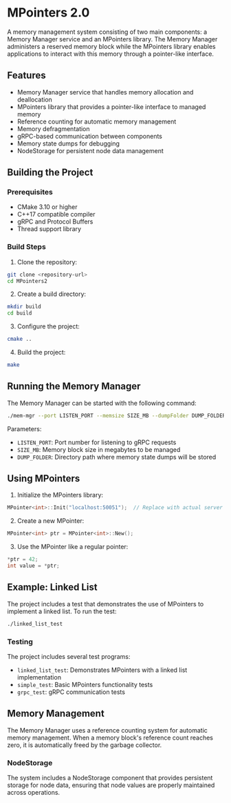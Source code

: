 # MPointers 2.0

A memory management system consisting of two main components: a Memory Manager service and an MPointers library. The Memory Manager administers a reserved memory block while the MPointers library enables applications to interact with this memory through a pointer-like interface.

## Features

- Memory Manager service that handles memory allocation and deallocation
- MPointers library that provides a pointer-like interface to managed memory
- Reference counting for automatic memory management
- Memory defragmentation
- gRPC-based communication between components
- Memory state dumps for debugging
- NodeStorage for persistent node data management

## Building the Project

### Prerequisites

- CMake 3.10 or higher
- C++17 compatible compiler
- gRPC and Protocol Buffers
- Thread support library

### Build Steps

1. Clone the repository:
```bash
git clone <repository-url>
cd MPointers2
```

2. Create a build directory:
```bash
mkdir build
cd build
```

3. Configure the project:
```bash
cmake ..
```

4. Build the project:
```bash
make
```

## Running the Memory Manager

The Memory Manager can be started with the following command:
```bash
./mem-mgr --port LISTEN_PORT --memsize SIZE_MB --dumpFolder DUMP_FOLDER
```

Parameters:
- `LISTEN_PORT`: Port number for listening to gRPC requests
- `SIZE_MB`: Memory block size in megabytes to be managed
- `DUMP_FOLDER`: Directory path where memory state dumps will be stored

## Using MPointers

1. Initialize the MPointers library:
```cpp
MPointer<int>::Init("localhost:50051");  // Replace with actual server address
```

2. Create a new MPointer:
```cpp
MPointer<int> ptr = MPointer<int>::New();
```

3. Use the MPointer like a regular pointer:
```cpp
*ptr = 42;
int value = *ptr;
```

## Example: Linked List

The project includes a test that demonstrates the use of MPointers to implement a linked list. To run the test:

```bash
./linked_list_test
```

### Testing

The project includes several test programs:
- `linked_list_test`: Demonstrates MPointers with a linked list implementation
- `simple_test`: Basic MPointers functionality tests
- `grpc_test`: gRPC communication tests

## Memory Management

The Memory Manager uses a reference counting system for automatic memory management. When a memory block's reference count reaches zero, it is automatically freed by the garbage collector.

### NodeStorage

The system includes a NodeStorage component that provides persistent storage for node data, ensuring that node values are properly maintained across operations.
